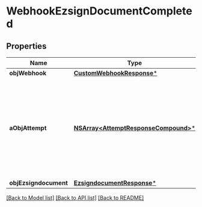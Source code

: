 # WebhookEzsignDocumentCompleted

## Properties
Name | Type | Description | Notes
------------ | ------------- | ------------- | -------------
**objWebhook** | [**CustomWebhookResponse***](CustomWebhookResponse.md) |  | 
**aObjAttempt** | [**NSArray&lt;AttemptResponseCompound&gt;***](AttemptResponse.md) | An array containing details of previous attempts that were made to deliver the message. The array is empty if it&#39;s the first attempt. | 
**objEzsigndocument** | [**EzsigndocumentResponse***](EzsigndocumentResponse.md) |  | 

[[Back to Model list]](../README.md#documentation-for-models) [[Back to API list]](../README.md#documentation-for-api-endpoints) [[Back to README]](../README.md)


